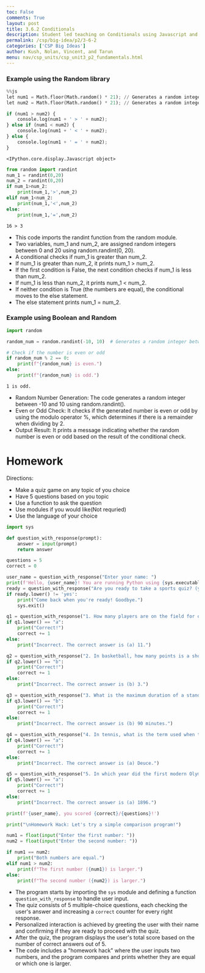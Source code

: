 ```yaml
---
toc: False
comments: True
layout: post
title: 3.6.2 Conditionals
description: Student led teaching on Conditionals using Javascript and Python
permalink: /csp/big-idea/p2/3-6-2
categories: ['CSP Big Ideas']
author: Kush, Nolan, Vincent, and Tarun
menu: nav/csp_units/csp_unit3_p2_fundamentals.html
---
```


### Example using the Random library


```python
%%js
let num1 = Math.floor(Math.random() * 21); // Generates a random integer between 0 and 20
let num2 = Math.floor(Math.random() * 21); // Generates a random integer between 0 and 20

if (num1 > num2) {
    console.log(num1 + ' > ' + num2);
} else if (num1 < num2) {
    console.log(num1 + ' < ' + num2);
} else {
    console.log(num1 + ' = ' + num2);
}
```


    <IPython.core.display.Javascript object>



```python
from random import randint
num_1 = randint(0,20)
num_2 = randint(0,20)
if num_1>num_2:
    print(num_1,'>',num_2)
elif num_1<num_2:
    print(num_1,'<',num_2)
else:
    print(num_1,'=',num_2)
```

    16 > 3


- This code imports the randint function from the random module.
- Two variables, num_1 and num_2, are assigned random integers between 0 and 20 using random.randint(0, 20).
- A conditional checks if num_1 is greater than num_2.
- If num_1 is greater than num_2, it prints num_1 > num_2.
- If the first condition is False, the next condition checks if num_1 is less than num_2.
- If num_1 is less than num_2, it prints num_1 < num_2.
- If neither condition is True (the numbers are equal), the conditional moves to the else statement.
- The else statement prints num_1 = num_2.

### Example using Boolean and Random


```python
import random

random_num = random.randint(-10, 10)  # Generates a random integer between -10 and 10

# Check if the number is even or odd
if random_num % 2 == 0:
    print(f"{random_num} is even.")
else:
    print(f"{random_num} is odd.")
```

    1 is odd.


- Random Number Generation: The code generates a random integer between -10 and 10 using random.randint().
- Even or Odd Check: It checks if the generated number is even or odd by using the modulo operator %, which determines if there is a remainder when dividing by 2.
- Output Result: It prints a message indicating whether the random number is even or odd based on the result of the conditional check.

# Homework

Directions:
- Make a quiz game on any topic of you choice
- Have 5 questions based on you topic
- Use a function to ask the question
- Use modules if you would like(Not requried)
- Use the language of your choice


```python
import sys

def question_with_response(prompt):
    answer = input(prompt)
    return answer

questions = 5
correct = 0

user_name = question_with_response("Enter your name: ")
print(f'Hello, {user_name}! You are running Python using {sys.executable}.')
ready = question_with_response("Are you ready to take a sports quiz? (yes/no): ")
if ready.lower() != 'yes':
    print("Come back when you're ready! Goodbye.")
    sys.exit()

q1 = question_with_response("1. How many players are on the field for one team in American football? (a) 11 (b) 9 (c) 15: ")
if q1.lower() == "a":
    print("Correct!")
    correct += 1
else:
    print("Incorrect. The correct answer is (a) 11.")

q2 = question_with_response("2. In basketball, how many points is a shot from beyond the three-point line worth? (a) 2 (b) 3 (c) 4: ")
if q2.lower() == "b":
    print("Correct!")
    correct += 1
else:
    print("Incorrect. The correct answer is (b) 3.")

q3 = question_with_response("3. What is the maximum duration of a standard professional soccer match (without extra time)? (a) 60 minutes (b) 90 minutes (c) 120 minutes: ")
if q3.lower() == "b":
    print("Correct!")
    correct += 1
else:
    print("Incorrect. The correct answer is (b) 90 minutes.")

q4 = question_with_response("4. In tennis, what is the term used when the score is 40-40? (a) Deuce (b) Match point (c) Advantage: ")
if q4.lower() == "a":
    print("Correct!")
    correct += 1
else:
    print("Incorrect. The correct answer is (a) Deuce.")

q5 = question_with_response("5. In which year did the first modern Olympic Games take place? (a) 1896 (b) 1900 (c) 1912: ")
if q5.lower() == "a":
    print("Correct!")
    correct += 1
else:
    print("Incorrect. The correct answer is (a) 1896.")

print(f'{user_name}, you scored {correct}/{questions}!')

print("\nHomework Hack: Let's try a simple comparison program!")

num1 = float(input("Enter the first number: "))
num2 = float(input("Enter the second number: "))

if num1 == num2:
    print("Both numbers are equal.")
elif num1 > num2:
    print(f"The first number ({num1}) is larger.")
else:
    print(f"The second number ({num2}) is larger.")
```

- The program starts by importing the `sys` module and defining a function `question_with_response` to handle user input.
- The quiz consists of 5 multiple-choice questions, each checking the user's answer and increasing a `correct` counter for every right response.
- Personalized interaction is achieved by greeting the user with their name and confirming if they are ready to proceed with the quiz.
- After the quiz, the program displays the user's total score based on the number of correct answers out of 5.
- The code includes a "homework hack" where the user inputs two numbers, and the program compares and prints whether they are equal or which one is larger.
